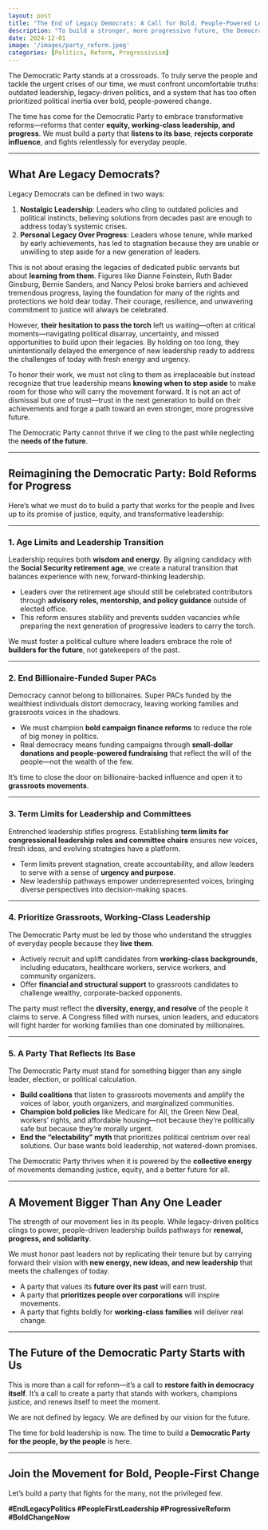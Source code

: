 ```yaml
---
layout: post
title: "The End of Legacy Democrats: A Call for Bold, People-Powered Leadership"
description: "To build a stronger, more progressive future, the Democratic Party must move beyond legacy politics and prioritize people-driven leadership, equity, and bold reform."
date: 2024-12-01
image: '/images/party_reform.jpeg'
categories: [Politics, Reform, Progressivism]
---
```


The Democratic Party stands at a crossroads. To truly serve the people and tackle the urgent crises of our time, we must confront uncomfortable truths: outdated leadership, legacy-driven politics, and a system that has too often prioritized political inertia over bold, people-powered change.  

The time has come for the Democratic Party to embrace transformative reforms—reforms that center **equity, working-class leadership, and progress**. We must build a party that **listens to its base**, **rejects corporate influence**, and fights relentlessly for everyday people.

---

## What Are Legacy Democrats?  

Legacy Democrats can be defined in two ways:  

1. **Nostalgic Leadership**: Leaders who cling to outdated policies and political instincts, believing solutions from decades past are enough to address today’s systemic crises.  
2. **Personal Legacy Over Progress**: Leaders whose tenure, while marked by early achievements, has led to stagnation because they are unable or unwilling to step aside for a new generation of leaders.  

This is not about erasing the legacies of dedicated public servants but about **learning from them**. Figures like Dianne Feinstein, Ruth Bader Ginsburg, Bernie Sanders, and Nancy Pelosi broke barriers and achieved tremendous progress, laying the foundation for many of the rights and protections we hold dear today. Their courage, resilience, and unwavering commitment to justice will always be celebrated.  

However, **their hesitation to pass the torch** left us waiting—often at critical moments—navigating political disarray, uncertainty, and missed opportunities to build upon their legacies. By holding on too long, they unintentionally delayed the emergence of new leadership ready to address the challenges of today with fresh energy and urgency.  

To honor their work, we must not cling to them as irreplaceable but instead recognize that true leadership means **knowing when to step aside** to make room for those who will carry the movement forward. It is not an act of dismissal but one of trust—trust in the next generation to build on their achievements and forge a path toward an even stronger, more progressive future.  

The Democratic Party cannot thrive if we cling to the past while neglecting the **needs of the future**.  

---

## Reimagining the Democratic Party: Bold Reforms for Progress  

Here’s what we must do to build a party that works for the people and lives up to its promise of justice, equity, and transformative leadership:  

---

### 1. **Age Limits and Leadership Transition**  
Leadership requires both **wisdom and energy**. By aligning candidacy with the **Social Security retirement age**, we create a natural transition that balances experience with new, forward-thinking leadership.  

- Leaders over the retirement age should still be celebrated contributors through **advisory roles, mentorship, and policy guidance** outside of elected office.  
- This reform ensures stability and prevents sudden vacancies while preparing the next generation of progressive leaders to carry the torch.  

We must foster a political culture where leaders embrace the role of **builders for the future**, not gatekeepers of the past.  

---

### 2. **End Billionaire-Funded Super PACs**  
Democracy cannot belong to billionaires. Super PACs funded by the wealthiest individuals distort democracy, leaving working families and grassroots voices in the shadows.  

- We must champion **bold campaign finance reforms** to reduce the role of big money in politics.  
- Real democracy means funding campaigns through **small-dollar donations and people-powered fundraising** that reflect the will of the people—not the wealth of the few.

It’s time to close the door on billionaire-backed influence and open it to **grassroots movements**.

---

### 3. **Term Limits for Leadership and Committees**  
Entrenched leadership stifles progress. Establishing **term limits for congressional leadership roles and committee chairs** ensures new voices, fresh ideas, and evolving strategies have a platform.  

- Term limits prevent stagnation, create accountability, and allow leaders to serve with a sense of **urgency and purpose**.  
- New leadership pathways empower underrepresented voices, bringing diverse perspectives into decision-making spaces.  

---

### 4. **Prioritize Grassroots, Working-Class Leadership**  
The Democratic Party must be led by those who understand the struggles of everyday people because they **live them**.  

- Actively recruit and uplift candidates from **working-class backgrounds**, including educators, healthcare workers, service workers, and community organizers.  
- Offer **financial and structural support** to grassroots candidates to challenge wealthy, corporate-backed opponents.  

The party must reflect the **diversity, energy, and resolve** of the people it claims to serve. A Congress filled with nurses, union leaders, and educators will fight harder for working families than one dominated by millionaires.

---

### 5. **A Party That Reflects Its Base**  
The Democratic Party must stand for something bigger than any single leader, election, or political calculation.  

- **Build coalitions** that listen to grassroots movements and amplify the voices of labor, youth organizers, and marginalized communities.  
- **Champion bold policies** like Medicare for All, the Green New Deal, workers’ rights, and affordable housing—not because they’re politically safe but because they’re morally urgent.  
- **End the “electability” myth** that prioritizes political centrism over real solutions. Our base wants bold leadership, not watered-down promises.  

The Democratic Party thrives when it is powered by the **collective energy** of movements demanding justice, equity, and a better future for all.  

---

## A Movement Bigger Than Any One Leader  

The strength of our movement lies in its people. While legacy-driven politics clings to power, people-driven leadership builds pathways for **renewal, progress, and solidarity**.  

We must honor past leaders not by replicating their tenure but by carrying forward their vision with **new energy, new ideas, and new leadership** that meets the challenges of today.  

- A party that values its **future over its past** will earn trust.  
- A party that **prioritizes people over corporations** will inspire movements.  
- A party that fights boldly for **working-class families** will deliver real change.  

---

## **The Future of the Democratic Party Starts with Us**  

This is more than a call for reform—it’s a call to **restore faith in democracy itself**. It’s a call to create a party that stands with workers, champions justice, and renews itself to meet the moment.  

We are not defined by legacy. We are defined by our vision for the future.  

The time for bold leadership is now. The time to build a **Democratic Party for the people, by the people** is here.  

---

## Join the Movement for Bold, People-First Change  

Let’s build a party that fights for the many, not the privileged few.  

**#EndLegacyPolitics #PeopleFirstLeadership #ProgressiveReform #BoldChangeNow**
